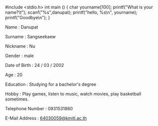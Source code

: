 #include <stdio.h>
        int main ()
        {
                char yourname[100];
printf("What is your name?\t");
scanf("%s",danupat);
printf("hello, %s\n", yourname);
printf("Goodbye\n");
        }

Name : Danupat

Surname : Sangseekaew

Nickname : Nu

Gender : male

Date of Birth : 24 / 03 / 2002

Age : 20

Education : Studying for a bachelor's degree

Hobby : Play games, listen to music, watch movies, play basketball sometimes.

Telephone Number : 0931531860

E-Mail Address : 64030059@kmitl.ac.th

